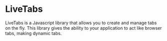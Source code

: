# LiveTabs
LiveTabs is a Javascript library that allows you to create and manage tabs on the fly. This library gives the ability to your application to act like browser tabs, making dynamic tabs.
